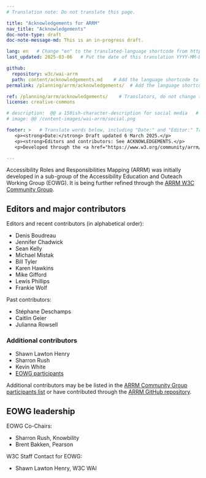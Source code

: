 ```yaml
---
# Translation note: Do not translate this page.

title: "Acknowledgements for ARRM"
nav_title: "Acknowledgements"
doc-note-type: draft
doc-note-message-md: This is an in-progress draft.

lang: en   # Change "en" to the translated-language shortcode from https://www.iana.org/assignments/language-subtag-registry/language-subtag-registry
last_updated: 2025-03-06   # Put the date of this translation YYYY-MM-DD (with month in the middle)

github:
  repository: w3c/wai-arrm
  path: content/acknowledgements.md    # Add the language shortcode to the middle of the filename, for example: content/index.fr.md
permalink: /planning/arrm/acknowledgements/  # Add the language shortcode to the end, with no slash at end, for example: /planning/arrm/fr

ref: /planning/arrm/acknowledgements/    # Translators, do not change this
license: creative-commons

# description:  @@ a 150ish-character-description for social media   # translate the description
# image: @@ /content-images/wai-arrm/social.png

footer: >   # Translate words below, including "Date:" and "Editor:" Translate the Working Group name. Leave the Working Group acronym in English. Do *not* change the dates in the footer below.
   <p><strong>Date:</strong> Draft updated 6 March 2025.</p>
   <p><strong>Editors and contributors: See ACKNOWLEDGEMENTS.</p>
   <p>Developed through the <a href="https://www.w3.org/community/arrm/">Accessibility Roles and Responsibilities Mapping (ARRM) Community Group</a> at W3C. Initially developed with the Accessibility Education and Outreach Working Group (<a href="https://www.w3.org/WAI/about/groups/eowg/">EOWG</a>).</p>

---
```


Accessibility Roles and Responsibilities Mapping (ARRM) was initially developed in a sub-group of the Accessibility Education and Outeach Working Group (EOWG).
It is being further refined through the [ARRM W3C Community Group](https://www.w3.org/groups/cg/arrm/).

## Editors and major contributors

Editors and recent contributors (in alphabetical order):
* Denis Boudreau
* Jennifer Chadwick
* Sean Kelly
* Michael Mistak
* Bill Tyler
* Karen Hawkins
* Mike Gifford
* Lewis Phillips
* Frankie Wolf

Past contributors:
* Stéphane Deschamps
* Caitlin Geier
* Julianna Rowsell

### Additional contributors

* Shawn Lawton Henry
* Sharron Rush
* Kevin White
* [EOWG participants](https://www.w3.org/groups/wg/eowg/former-participants/)

Additional contributors may be be listed in the [ARRM Community Group participants list](https://www.w3.org/groups/cg/arrm/participants/) or have contributed through the [ARRM GitHub repository](https://github.com/w3c/wai-arrm).

## EOWG leadership

EOWG Co-Chairs:
* Sharron Rush, Knowbility
* Brent Bakken, Pearson
 
W3C Staff Contact for EOWG:
* Shawn Lawton Henry, W3C WAI
